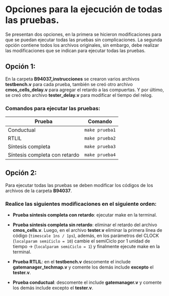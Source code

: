 #  Opciones para la ejecución de todas las pruebas.

Se presentan dos opciones, en la primera se hicieron modificaciones para que se puedan ejecutar todas las pruebas sin complicaciones. La segunda opción contiene todos los archivos originales, sin embargo, debe realizar las modificaciones que se indican para ejecutar todas las pruebas.

## Opción 1:
En la carpeta __B94037_instrucciones__ se crearon varios archivos __testbench.v__ para cada prueba, también se creó otro archivo __cmos_cells_delay.v__ para agregar el retardo a las compuertas. Y por último, se creó otro archivo __tester_delay.v__ para modificar el tiempo del relog.

### Comandos para ejecutar las pruebas:

| **Prueba**                             | **Comando**           |
|----------------------------------------|-----------------------|
| Conductual                             | `make prueba1`        |
| RTLIL                                  | `make prueba2`        |
| Síntesis completa                      | `make prueba3`        |
| Síntesis completa con retardo          | `make prueba4`        |


## Opción 2:
Para ejecutar todas las pruebas se deben modificar los códigos de los archivos de la carpeta __B94037__.

### Realice las siguientes modificaciones en el siguiente orden:

- __Prueba síntesis completa con retardo__: ejecutar make en la terminal.

- __Prueba síntesis completa sin retardo__: eliminar el retardo del archivo __cmos_cells.v__. Luego, en el archivo __tester.v__ eliminar la primera línea de código (`timescale 1ns / 1ps`), además, en los parámetros del CLOCK (`localparam semiCiclo = 10`) cambie el semiCiclo por 1 unidad de tiempo -> (`localparam semiCiclo = 1`) y finalmente ejecute make en la terminal.

- __Prueba RTLIL__: en el __testbench.v__ descomente el include __gatemanager_techmap.v__ y comente los demás include __excepto__ el __tester.v__.

- __Prueba conductual__: descomente el include __gatemanager.v__ y comente los demás include excepto el __tester.v__.
